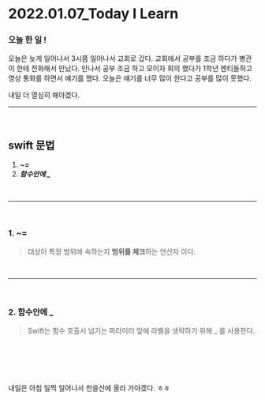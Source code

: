 # 2022.01.07_Today I Learn

### **오늘 한 일 !**

오늘은 늦게 일어나서 3시쯤 일어나서 교회로 갔다. 교회에서 공부를 조금 하다가 병관이 한테 전화해서 만났다. 만나서 공부 조금 하고 모이자 회의 했다가 1학년 멘티들하고 영상 통화를 하면서 얘기를 했다. 오늘은 얘기를 너무 많이 한다고 공부를 많이 못했다. 

내일 더 열심히 해야겠다.


---

<br/>

## swift 문법

1. ***~=***
2. ***함수안에 _***

<br/>

---

<br/>

### 1. ~=

> 대상이 특정 범위에 속하는지 **범위를 체크**하는 연산자 이다.

<br/>

---

<br/>

### 2. 함수안에 _

> Swift는 함수 호출시 넘기는 파라미터 앞에 라벨을 생략하기 위해 _ 를 사용한다.



<br/>

<br/>

<br/>

<br/>

내일은 아침 일찍 일어나서 천을산에 올라 가야겠다. ㅎㅎ